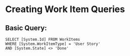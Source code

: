 # Creating Work Item Queries

## Basic Query:
```wiql
SELECT [System.Id] FROM WorkItems 
WHERE [System.WorkItemType] = 'User Story' 
AND [System.State] <> 'Done'
